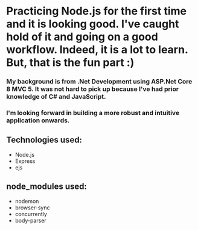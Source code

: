 # Practicing Node.js for the first time and it is looking good. I've caught hold of it and going on a good workflow. Indeed, it is a lot to learn. But, that is the fun part :)
### My background is from .Net Development using ASP.Net Core 8 MVC 5. It was not hard to pick up because I've had prior knowledge of C# and JavaScript.
### I'm looking forward in building a more robust and intuitive application onwards.

## Technologies used:
  - Node.js
  - Express
  - ejs 
  
## node_modules used:
  - nodemon
  - browser-sync
  - concurrently
  - body-parser

